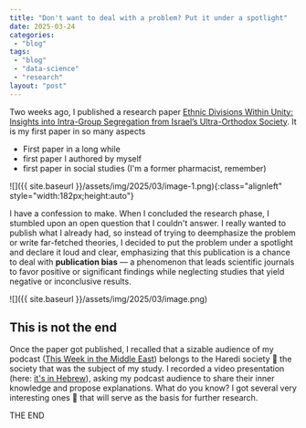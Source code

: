 ```yaml
---
title: "Don't want to deal with a problem? Put it under a spotlight"
date: 2025-03-24
categories: 
 - "blog"
tags: 
 - "blog"
 - "data-science"
 - "research"
layout: "post"
---
```


Two weeks ago, I published a research paper [Ethnic Divisions Within Unity: Insights into Intra-Group Segregation from Israel’s Ultra-Orthodox Society](https://www.mdpi.com/2076-0760/14/3/169). It is my first paper in so many aspects

- First paper in a long while
- first paper I authored by myself
- first paper in social studies (I'm a former pharmacist, remember)

![]({{ site.baseurl }}/assets/img/2025/03/image-1.png){:class="alignleft" style="width:182px;height:auto"}

I have a confession to make. When I concluded the research phase, I stumbled upon an open question that I couldn't answer. I really wanted to publish what I already had, so instead of trying to deemphasize the problem or write far-fetched theories, I decided to put the problem under a spotlight and declare it loud and clear, emphasizing that this publication is a chance to deal with **publication bias** — a phenomenon that leads scientific journals to favor positive or significant findings while neglecting studies that yield negative or inconclusive results. 

![]({{ site.baseurl }}/assets/img/2025/03/image.png)

## This is not the end

Once the paper got published, I recalled that a sizable audience of my podcast ([This Week in the Middle East](https://anchor.fm/hashavua)) belongs to the Haredi society  the society that was the subject of my study. I recorded a video presentation (here: [it's in Hebrew](https://www.youtube.com/watch?v=8ix-wutbKMk&ab_channel=%D7%94%D7%A9%D7%91%D7%95%D7%A2%D7%91%D7%9E%D7%96%D7%A8%D7%97%D7%94%D7%AA%D7%99%D7%9B%D7%95%D7%9FThisWeekintheMiddleEast)), asking my podcast audience to share their inner knowledge and propose explanations. What do you know? I got several very interesting ones  that will serve as the basis for further research.

THE END
